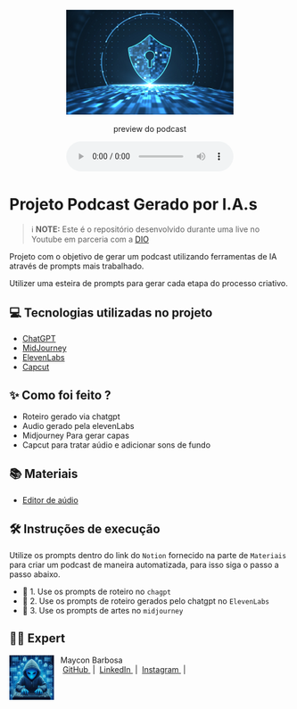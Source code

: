 <p align="center">
<img 
    src="./assets/cover.png"
    width="300"
/>
</p>


<p align="center">
    preview do podcast
</p>

<div align="center">
    <audio src="output/podcast.mp3" controls title="Podcast"></audio>
</div>

# Projeto Podcast Gerado por I.A.s


 > ℹ️ **NOTE:** Este é o repositório desenvolvido durante uma live no Youtube em parceria com a [DIO](https://dio.me)

Projeto com o objetivo de gerar um podcast utilizando ferramentas de IA através de prompts mais trabalhado.

Utilizer uma esteira de prompts para gerar cada etapa do processo criativo.

## 💻 Tecnologias utilizadas no projeto

- [ChatGPT](https://chat.openai.com/) 
- [MidJourney](https://www.midjourney.com/app/)
- [ElevenLabs](https://beta.elevenlabs.io/)
- [Capcut](https://www.capcut.com/pt-br/)

## ✨ Como foi feito ?

- Roteiro gerado via chatgpt
- Audio gerado pela elevenLabs
- Midjourney Para gerar capas
- Capcut para tratar aúdio e adicionar sons de fundo

## 📚 Materiais

<!--- [Link da live no Youtube](https://www.youtube.com)
 - [Notion Template](https://helpful-jump-17b.notion.site/PAS-Podcast-AI-Studio-210489e15d7a4a73b743bb159e45d06f?pvs=4) -->
- [Editor de aúdio](https://www.capcut.com/)


## 🛠️ Instruções de execução

Utilize os prompts dentro do link do `Notion` fornecido na parte de `Materiais` para criar um podcast de maneira automatizada, para isso siga o passo a passo abaixo.

- 🤖 1. Use os prompts de roteiro no `chagpt`
- 🤖 2. Use os prompts de roteiro gerados pelo chatgpt no  `ElevenLabs`
- 🤖 3. Use os prompts de artes no `midjourney`

## 👨‍💻 Expert

<p>
    <img 
      align=left 
      margin=10 
      width=80 
      src="./assets/avatar.jpeg"
    />
    <p>&nbsp&nbsp&nbspMaycon Barbosa<br>
    &nbsp&nbsp&nbsp
    <a 
        href="https://github.com/mayconab/">
        GitHub
    </a>
    &nbsp;|&nbsp;
    <a 
        href="https://www.linkedin.com/in/maycon-alves-barbosa-97557520/">
        LinkedIn
    </a>
    &nbsp;|&nbsp;
    <a 
        href="https://www.instagram.com/mayconab/">
        Instagram
    </a>
    &nbsp;|&nbsp;</p>
</p>
<br/><br/>
<p>

